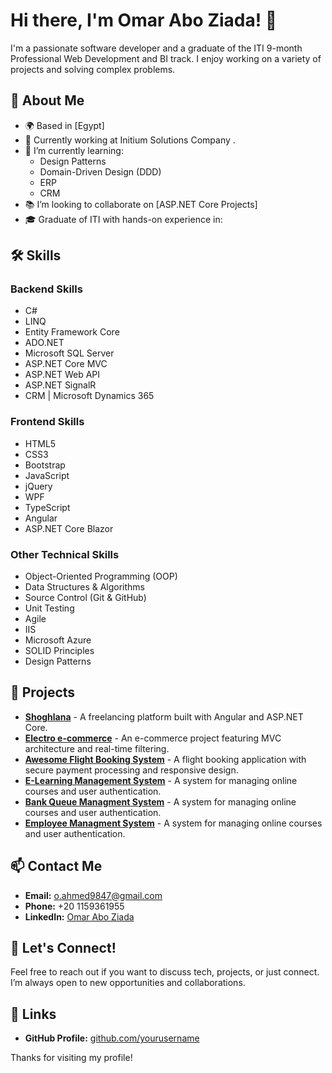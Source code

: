 # Hi there, I'm Omar Abo Ziada! 👋

I'm a passionate software developer and a graduate of the ITI 9-month Professional Web Development and BI track. I enjoy working on a variety of projects and solving complex problems.

## 🚀 About Me

- 🌍 Based in [Egypt]
- 💼 Currently working at Initium Solutions Company .
- 🌱 I’m currently learning:
  - Design Patterns
  - Domain-Driven Design (DDD)
  - ERP
  - CRM
- 📚 I’m looking to collaborate on [ASP.NET Core Projects]
- 🎓 Graduate of ITI with hands-on experience in:

## 🛠️ Skills

### Backend Skills
- C#
- LINQ
- Entity Framework Core
- ADO.NET
- Microsoft SQL Server
- ASP.NET Core MVC
- ASP.NET Web API
- ASP.NET SignalR
- CRM | Microsoft Dynamics 365

### Frontend Skills
- HTML5
- CSS3
- Bootstrap
- JavaScript
- jQuery
- WPF
- TypeScript
- Angular
- ASP.NET Core Blazor

### Other Technical Skills
- Object-Oriented Programming (OOP)
- Data Structures & Algorithms
- Source Control (Git & GitHub)
- Unit Testing
- Agile
- IIS
- Microsoft Azure
- SOLID Principles
- Design Patterns

## 🌟 Projects

- **[Shoghlana](https://github.com/Omar-Abo-Ziada/Shoghlana.Api)** - A freelancing platform built with Angular and ASP.NET Core.
- **[Electro e-commerce](https://github.com/mahmudsadek/ecommerce)** - An e-commerce project featuring MVC architecture and real-time filtering.
- **[Awesome Flight Booking System](https://github.com/Omar-Abo-Ziada/Flight-Booking-System)** - A flight booking application with secure payment processing and responsive design.
- **[E-Learning Management System](https://github.com/Omar-Abo-Ziada/ITI_MVC_Project)** - A system for managing online courses and user authentication.
- **[Bank Queue Managment System](https://github.com/Omar-Abo-Ziada/Bank-Queue-Managment-System)** - A system for managing online courses and user authentication.
- **[Employee Managment System](https://github.com/Omar-Abo-Ziada/Employee-Managment-System-Using-ADO.NET)** - A system for managing online courses and user authentication.


## 📫 Contact Me

- **Email:** [o.ahmed9847@gmail.com](mailto:o.ahmed9847@gmail.com)
- **Phone:** +20 1159361955
- **LinkedIn:** [Omar Abo Ziada](https://www.linkedin.com/in/omar-ahmed-iti-dotnet/)

## 💬 Let's Connect!

Feel free to reach out if you want to discuss tech, projects, or just connect. I’m always open to new opportunities and collaborations.

## 🔗 Links

- **GitHub Profile:** [github.com/yourusername](https://github.com/yourusername)

Thanks for visiting my profile!
